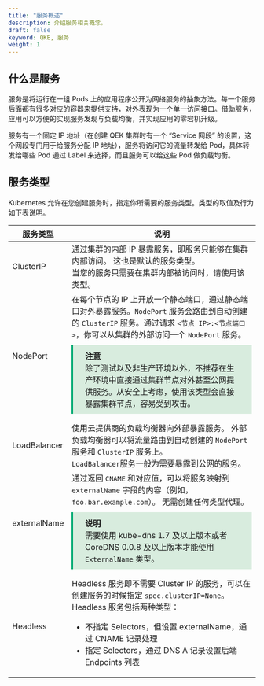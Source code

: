 ```yaml
---
title: "服务概述"
description: 介绍服务相关概念。
draft: false
keyword: QKE, 服务
weight: 1
---
```


## 什么是服务

服务是将运行在一组 Pods 上的应用程序公开为网络服务的抽象方法。每一个服务后面都有很多对应的容器来提供支持，对外表现为一个单一访问接口。借助服务，应用可以方便的实现服务发现与负载均衡，并实现应用的零宕机升级。

服务有一个固定 IP 地址（在创建 QEK 集群时有一个 “Service 网段” 的设置，这个网段专门用于给服务分配 IP 地址），服务将访问它的流量转发给 Pod，具体转发给哪些 Pod 通过 Label 来选择，而且服务可以给这些 Pod 做负载均衡。

## 服务类型

Kubernetes 允许在您创建服务时，指定你所需要的服务类型。类型的取值及行为如下表说明。

| 服务类型     | 说明                                                         |
| ------------ | ------------------------------------------------------------ |
| ClusterIP    | 通过集群的内部 IP 暴露服务，即服务只能够在集群内部访问。 这也是默认的服务类型。<br/>当您的服务只需要在集群内部被访问时，请使用该类型。 |
| NodePort     | 在每个节点的 IP 上开放一个静态端口，通过静态端口对外暴露服务。`NodePort` 服务会路由到自动创建的 `ClusterIP` 服务。通过请求 `<节点 IP>:<节点端口>`，你可以从集群的外部访问一个 `NodePort` 服务。<br/><div style="background-color: #D8ECDE; padding: 10px 24px; margin: 10px 0; border-left: 3px solid #00a971;"><b>注意</b><br/>除了测试以及非生产环境以外，不推荐在生产环境中直接通过集群节点对外甚至公网提供服务。从安全上考虑，使用该类型会直接暴露集群节点，容易受到攻击。</div> |
| LoadBalancer | 使用云提供商的负载均衡器向外部暴露服务。 外部负载均衡器可以将流量路由到自动创建的 `NodePort` 服务和 `ClusterIP` 服务上。<br/> `LoadBalancer`服务一般为需要暴露到公网的服务。 |
| externalName | 通过返回 `CNAME` 和对应值，可以将服务映射到 `externalName` 字段的内容（例如，`foo.bar.example.com`）。 无需创建任何类型代理。<div style="background-color: #D8ECDE; padding: 10px 24px; margin: 10px 0; border-left: 3px solid #00a971;"><b>说明</b><br/>需要使用 kube-dns 1.7 及以上版本或者 CoreDNS 0.0.8 及以上版本才能使用 `ExternalName` 类型。</div> |
| Headless     | Headless 服务即不需要 Cluster IP 的服务，可以在创建服务的时候指定 `spec.clusterIP=None`。<br/>Headless 服务包括两种类型：<ul><li>不指定 Selectors，但设置 externalName，通过 CNAME 记录处理</li><li>指定 Selectors，通过 DNS A 记录设置后端  Endpoints 列表</li></ul> |


